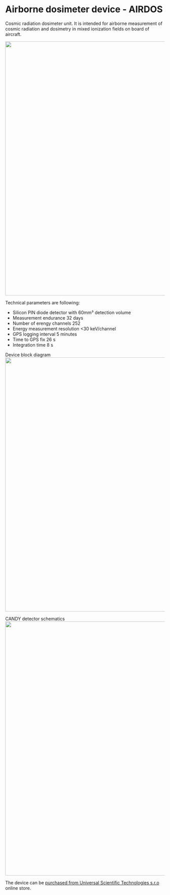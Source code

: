 # Airborne dosimeter device - AIRDOS

Cosmic radiation dosimeter unit. It is intended for airborne measurement of cosmic radiation and dosimetry in mixed ionization fields on board of aircraft. 

<img src="https://raw.githubusercontent.com/UniversalScientificTechnologies/AIRDOS/master/DOC/src/img/AIRDOS01A_box.JPG" width="800" />

Technical parameters are following: 

* Silicon PIN diode detector with 60mm³ detection volume
* Measurement endurance 32 days
* Number of erengy channels    252
* Energy measurement resolution    <30 keV/channel
* GPS logging interval    5 minutes
* Time to GPS fix	26 s
* Integration time    8 s

Device block diagram
<img src="https://raw.githubusercontent.com/UniversalScientificTechnologies/AIRDOS/master/SCH_PCB/AIRDOS01A_block.png" width="800" />

CANDY detector schematics
<img src="https://raw.githubusercontent.com/UniversalScientificTechnologies/AIRDOS/master/SCH_PCB/CANDY/CANDY01A/CANDY_Detector_Schematics.png" width="800" />

The device can be [purchased from Universal Scientific Technologies s.r.o](http://www.ust.cz/shop/product_info.php?&products_id=269) online store. 
